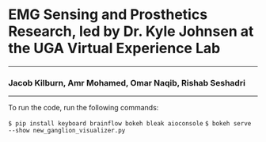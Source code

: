 # EMG Sensing and Prosthetics Research, led by Dr. Kyle Johnsen at the UGA Virtual Experience Lab
-----------------------------------------------------------
### Jacob Kilburn, Amr Mohamed, Omar Naqib, Rishab Seshadri
___________________________________________________________

To run the code, run the following commands:

`$ pip install keyboard brainflow bokeh bleak aioconsole`
`$ bokeh serve --show new_ganglion_visualizer.py`

